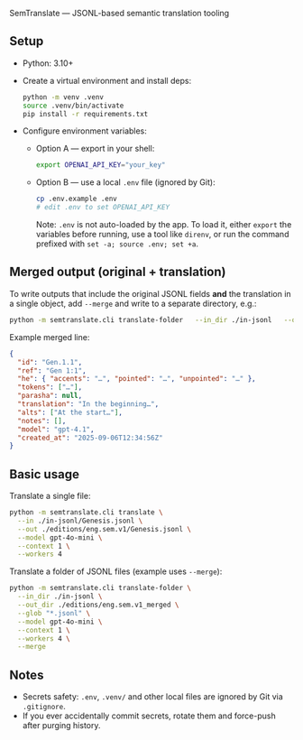 SemTranslate — JSONL-based semantic translation tooling

## Setup
- Python: 3.10+
- Create a virtual environment and install deps:
  
  ```bash
  python -m venv .venv
  source .venv/bin/activate
  pip install -r requirements.txt
  ```

- Configure environment variables:
  - Option A — export in your shell:
    
    ```bash
    export OPENAI_API_KEY="your_key"
    ```
  - Option B — use a local `.env` file (ignored by Git):
    
    ```bash
    cp .env.example .env
    # edit .env to set OPENAI_API_KEY
    ```
    Note: `.env` is not auto-loaded by the app. To load it, either `export` the variables before running, use a tool like `direnv`, or run the command prefixed with `set -a; source .env; set +a`.

## Merged output (original + translation)
To write outputs that include the original JSONL fields **and** the translation in a single object, add `--merge`
and write to a separate directory, e.g.:

```bash
python -m semtranslate.cli translate-folder   --in_dir ./in-jsonl   --out_dir ./editions/eng.sem.v1_merged   --glob "*.jsonl"   --model gpt-4.1   --context 1   --workers 4   --merge
```

Example merged line:
```json
{
  "id": "Gen.1.1",
  "ref": "Gen 1:1",
  "he": { "accents": "…", "pointed": "…", "unpointed": "…" },
  "tokens": ["…"],
  "parasha": null,
  "translation": "In the beginning…",
  "alts": ["At the start…"],
  "notes": [],
  "model": "gpt-4.1",
  "created_at": "2025-09-06T12:34:56Z"
}
```

## Basic usage

Translate a single file:

```bash
python -m semtranslate.cli translate \
  --in ./in-jsonl/Genesis.jsonl \
  --out ./editions/eng.sem.v1/Genesis.jsonl \
  --model gpt-4o-mini \
  --context 1 \
  --workers 4
```

Translate a folder of JSONL files (example uses `--merge`):

```bash
python -m semtranslate.cli translate-folder \
  --in_dir ./in-jsonl \
  --out_dir ./editions/eng.sem.v1_merged \
  --glob "*.jsonl" \
  --model gpt-4o-mini \
  --context 1 \
  --workers 4 \
  --merge
```

## Notes
- Secrets safety: `.env`, `.venv/` and other local files are ignored by Git via `.gitignore`.
- If you ever accidentally commit secrets, rotate them and force-push after purging history.
